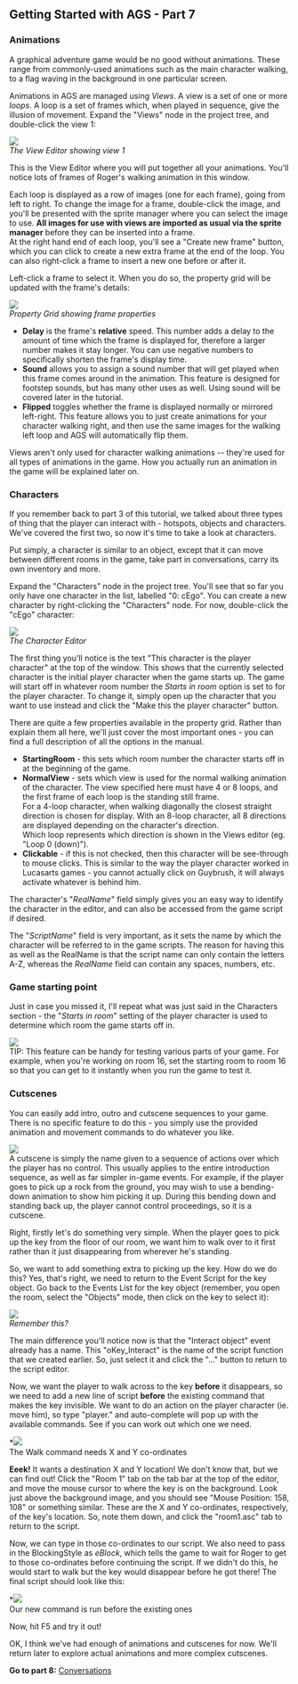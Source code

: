 **Getting Started with AGS - Part 7**
-------------------------------------

### Animations

A graphical adventure game would be no good without animations. These
range from commonly-used animations such as the main character walking,
to a flag waving in the background in one particular screen.

Animations in AGS are managed using *Views*. A view is a set of one or
more *loops*. A loop is a set of frames which, when played in sequence,
give the illusion of movement. Expand the "Views" node in the project
tree, and double-click the view 1:

*![](images/intro7_1.jpg)\
The View Editor showing view 1*

This is the View Editor where you will put together all your animations.
You'll notice lots of frames of Roger's walking animation in this
window.

Each loop is displayed as a row of images (one for each frame), going
from left to right. To change the image for a frame, double-click the
image, and you'll be presented with the sprite manager where you can
select the image to use. **All images for use with views are imported as
usual via the sprite manager** before they can be inserted into a
frame.\
At the right hand end of each loop, you'll see a "Create new frame"
button, which you can click to create a new extra frame at the end of
the loop. You can also right-click a frame to insert a new one before or
after it.

Left-click a frame to select it. When you do so, the property grid will
be updated with the frame's details:

*![](images/intro7_2.jpg)\
Property Grid showing frame properties*

-   **Delay** is the frame's **relative** speed. This number adds a
    delay to the amount of time which the frame is displayed for,
    therefore a larger number makes it stay longer. You can use negative
    numbers to specifically shorten the frame's display time.
-   **Sound** allows you to assign a sound number that will get played
    when this frame comes around in the animation. This feature is
    designed for footstep sounds, but has many other uses as well. Using
    sound will be covered later in the tutorial.
-   **Flipped** toggles whether the frame is displayed normally or
    mirrored left-right. This feature allows you to just create
    animations for your character walking right, and then use the same
    images for the walking left loop and AGS will automatically
    flip them.

Views aren't only used for character walking animations -- they're used
for all types of animations in the game. How you actually run an
animation in the game will be explained later on.

### Characters

If you remember back to part 3 of this tutorial, we talked about three
types of thing that the player can interact with - hotspots, objects and
characters. We've covered the first two, so now it's time to take a look
at characters.

Put simply, a character is similar to an object, except that it can move
between different rooms in the game, take part in conversations, carry
its own inventory and more.

Expand the "Characters" node in the project tree. You'll see that so far
you only have one character in the list, labelled "0: cEgo". You can
create a new character by right-clicking the "Characters" node. For now,
double-click the "cEgo" character:

*![](images/intro7_3.jpg)\
The Character Editor*

The first thing you'll notice is the text "This character is the player
character" at the top of the window. This shows that the currently
selected character is the initial player character when the game starts
up. The game will start off in whatever room number the *Starts in room*
option is set to for the player character. To change it, simply open up
the character that you want to use instead and click the "Make this the
player character" button.

There are quite a few properties available in the property grid. Rather
than explain them all here, we'll just cover the most important ones -
you can find a full description of all the options in the manual.

-   **StartingRoom** - this sets which room number the character starts
    off in at the beginning of the game.
-   **NormalView** - sets which view is used for the normal walking
    animation of the character. The view specified here must have 4 or 8
    loops, and the first frame of each loop is the standing still
    frame.\
    For a 4-loop character, when walking diagonally the closest straight
    direction is chosen for display. With an 8-loop character, all 8
    directions are displayed depending on the character's direction.\
    Which loop represents which direction is shown in the Views editor
    (eg. "Loop 0 (down)").
-   **Clickable** - if this is not checked, then this character will be
    see-through to mouse clicks. This is similar to the way the player
    character worked in Lucasarts games - you cannot actually click on
    Guybrush, it will always activate whatever is behind him.

The character's "*RealName*" field simply gives you an easy way to
identify the character in the editor, and can also be accessed from the
game script if desired.

The "*ScriptName*" field is very important, as it sets the name by which
the character will be referred to in the game scripts. The reason for
having this as well as the RealName is that the script name can only
contain the letters A-Z, whereas the *RealName* field can contain any
spaces, numbers, etc.

### Game starting point

Just in case you missed it, I'll repeat what was just said in the
Characters section - the "*Starts in room*" setting of the player
character is used to determine which room the game starts off in.

![](images/icon_info.gif)\
TIP: This feature can be handy for testing various parts of your game. For example, when you're working on room 16, set the starting room to room 16 so that you can get to it instantly when you run the game to test it.

### Cutscenes

You can easily add intro, outro and cutscene sequences to your game.
There is no specific feature to do this - you simply use the provided
animation and movement commands to do whatever you like.

![](images/icon_info.gif)\
A cutscene is simply the name given to a sequence of actions over which the player has no control. This usually applies to the entire introduction sequence, as well as far simpler in-game events. For example, if the player goes to pick up a rock from the ground, you may wish to use a bending-down animation to show him picking it up. During this bending down and standing back up, the player cannot control proceedings, so it is a cutscene.

Right, firstly let's do something very simple. When the player goes to
pick up the key from the floor of our room, we want him to walk over to
it first rather than it just disappearing from wherever he's standing.

So, we want to add something extra to picking up the key. How do we do
this? Yes, that's right, we need to return to the Event Script for the
key object. Go back to the Events List for the key object (remember, you
open the room, select the "Objects" mode, then click on the key to
select it):

*![](images/intro7_4.jpg)\
Remember this?*

The main difference you'll notice now is that the "Interact object"
event already has a name. This "oKey\_Interact" is the name of the
script function that we created earlier. So, just select it and click
the "..." button to return to the script editor.

Now, we want the player to walk across to the key **before** it
disappears, so we need to add a new line of script **before** the
existing command that makes the key invisible. We want to do an action
on the player character (ie. move him), so type "player." and
auto-complete will pop up with the available commands. See if you can
work out which one we need.

*![](images/intro7_5.jpg)\
The Walk command needs X and Y co-ordinates

**Eeek!** It wants a destination X and Y location! We don't know that,
but we can find out! Click the "Room 1" tab on the tab bar at the top of
the editor, and move the mouse cursor to where the key is on the
background. Look just above the background image, and you should see
"Mouse Position: 158, 108" or something similar. These are the X and Y
co-ordinates, respectively, of the key's location. So, note them down,
and click the "room1.asc" tab to return to the script.

Now, we can type in those co-ordinates to our script. We also need to
pass in the BlockingStyle as *eBlock*, which tells the game to wait for
Roger to get to those co-ordinates before continuing the script. If we
didn't do this, he would start to walk but the key would disappear
before he got there! The final script should look like this:

*![](images/intro7_6.jpg)\
Our new command is run before the existing ones

Now, hit F5 and try it out!

OK, I think we've had enough of animations and cutscenes for now. We'll
return later to explore actual animations and more complex cutscenes.

**Go to part 8:** [Conversations](acintro8)
